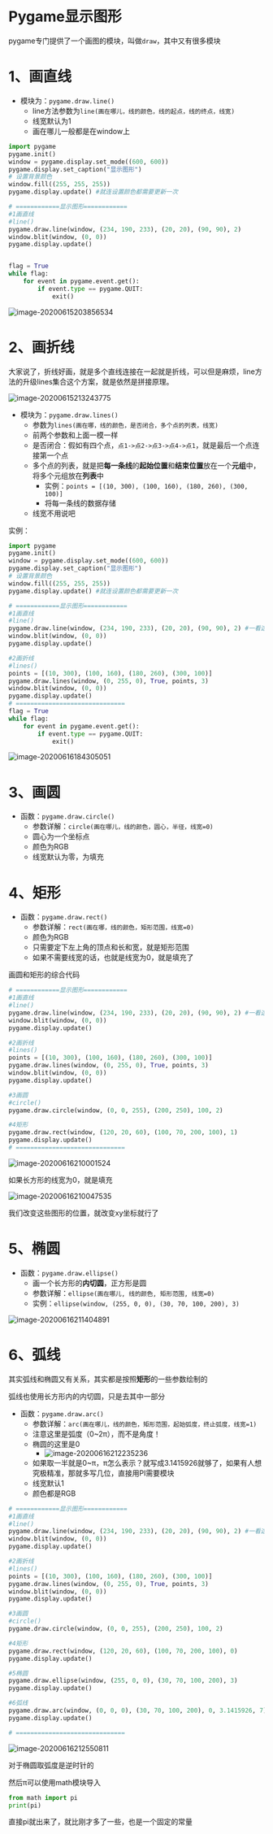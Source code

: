 # Pygame显示图形

pygame专门提供了一个画图的模块，叫做`draw`，其中又有很多模块

# 1、画直线

+ 模块为：`pygame.draw.line()`
    + line方法参数为`line(画在哪儿，线的颜色，线的起点，线的终点，线宽)`
    + 线宽默认为1
    + 画在哪儿一般都是在window上

```python
import pygame
pygame.init()
window = pygame.display.set_mode((600, 600))
pygame.display.set_caption("显示图形")
# 设置背景颜色
window.fill((255, 255, 255))
pygame.display.update() #就连设置颜色都需要更新一次

# ============显示图形============
#1画直线
#line()
pygame.draw.line(window, (234, 190, 233), (20, 20), (90, 90), 2)
window.blit(window, (0, 0))
pygame.display.update()


flag = True
while flag:
    for event in pygame.event.get():
        if event.type == pygame.QUIT:
            exit()
```

![image-20200615203856534](E:\ProgramThomas\Coding-Notes\Python-Notes\Pygame\前锋教育-Bilibili\image-20200615203856534.png)

# 2、画折线

大家说了，折线好画，就是多个直线连接在一起就是折线，可以但是麻烦，line方法的升级lines集合这个方案，就是依然是拼接原理。

![image-20200615213243775](E:\ProgramThomas\Coding-Notes\Python-Notes\Pygame\前锋教育-Bilibili\image-20200615213243775.png)

+ 模块为：`pygame.draw.lines()`
    + 参数为`lines(画在哪，线的颜色，是否闭合，多个点的列表，线宽)`
    + 前两个参数和上面一模一样
    + 是否闭合：假如有四个点，`点1->点2->点3->点4->点1`，就是最后一个点连接第一个点
    + 多个点的列表，就是把**每一条线**的**起始位置**和**结束位置**放在一个**元组**中，将多个元组放在**列表**中
        + 实例：`points = [(10, 300), (100, 160), (180, 260), (300, 100)]`
        + 将每一条线的数据存储
    + 线宽不用说吧



实例：

```python
import pygame
pygame.init()
window = pygame.display.set_mode((600, 600))
pygame.display.set_caption("显示图形")
# 设置背景颜色
window.fill((255, 255, 255))
pygame.display.update() #就连设置颜色都需要更新一次

# ============显示图形============
#1画直线
#line()
pygame.draw.line(window, (234, 190, 233), (20, 20), (90, 90), 2) #一看这就是斜线
window.blit(window, (0, 0))
pygame.display.update()

#2画折线
#lines()
points = [(10, 300), (100, 160), (180, 260), (300, 100)]
pygame.draw.lines(window, (0, 255, 0), True, points, 3)
window.blit(window, (0, 0))
pygame.display.update()
# ==============================
flag = True
while flag:
    for event in pygame.event.get():
        if event.type == pygame.QUIT:
            exit()
```



![image-20200616184305051](E:\ProgramThomas\Coding-Notes\Python-Notes\Pygame\前锋教育-Bilibili\image-20200616184305051.png)

# 3、画圆

+ 函数：`pygame.draw.circle()`
    + 参数详解：`circle(画在哪儿，线的颜色，圆心，半径，线宽=0)`
    + 圆心为一个坐标点
    + 颜色为RGB
    + 线宽默认为零，为填充

# 4、矩形

+ 函数：`pygame.draw.rect()`
    + 参数详解：`rect(画在哪，线的颜色，矩形范围，线宽=0)`
    + 颜色为RGB
    + 只需要定下左上角的顶点和长和宽，就是矩形范围
    + 如果不需要线宽的话，也就是线宽为0，就是填充了

画圆和矩形的综合代码

```python
# ============显示图形============
#1画直线
#line()
pygame.draw.line(window, (234, 190, 233), (20, 20), (90, 90), 2) #一看这就是斜线
window.blit(window, (0, 0))
pygame.display.update()

#2画折线
#lines()
points = [(10, 300), (100, 160), (180, 260), (300, 100)]
pygame.draw.lines(window, (0, 255, 0), True, points, 3)
window.blit(window, (0, 0))
pygame.display.update()

#3画圆
#circle()
pygame.draw.circle(window, (0, 0, 255), (200, 250), 100, 2)

#4矩形
pygame.draw.rect(window, (120, 20, 60), (100, 70, 200, 100), 1)
pygame.display.update()
# ==============================
```

![image-20200616210001524](E:\ProgramThomas\Coding-Notes\Python-Notes\Pygame\前锋教育-Bilibili\image-20200616210001524.png)



如果长方形的线宽为0，就是填充

![image-20200616210047535](E:\ProgramThomas\Coding-Notes\Python-Notes\Pygame\前锋教育-Bilibili\image-20200616210047535.png)

我们改变这些图形的位置，就改变xy坐标就行了



# 5、椭圆

+ 函数：`pygame.draw.ellipse()`
    + 画一个长方形的**内切圆**，正方形是圆
    + 参数详解：`ellipse(画在哪儿, 线的颜色, 矩形范围, 线宽=0)`
    + 实例：`ellipse(window, (255, 0, 0), (30, 70, 100, 200), 3)`

![image-20200616211404891](E:\ProgramThomas\Coding-Notes\Python-Notes\Pygame\前锋教育-Bilibili\image-20200616211404891.png)

# 6、弧线

其实弧线和椭圆又有关系，其实都是按照**矩形**的一些参数绘制的

弧线也使用长方形内的内切圆，只是去其中一部分

+ 函数：`pygame.draw.arc()`
    + 参数详解：`arc(画在哪儿，线的颜色，矩形范围，起始弧度，终止弧度，线宽=1)`
    + 注意这里是弧度（0~2π），而不是角度！
    + 椭圆的这里是0
        + ![image-20200616212235236](E:\ProgramThomas\Coding-Notes\Python-Notes\Pygame\前锋教育-Bilibili\image-20200616212235236.png)
    + 如果取一半就是0~π，π怎么表示？就写成3.1415926就够了，如果有人想究极精准，那就多写几位，直接用PI需要模块
    + 线宽默认1
    + 颜色都是RGB

```python
# ============显示图形============
#1画直线
#line()
pygame.draw.line(window, (234, 190, 233), (20, 20), (90, 90), 2) #一看这就是斜线
window.blit(window, (0, 0))
pygame.display.update()

#2画折线
#lines()
points = [(10, 300), (100, 160), (180, 260), (300, 100)]
pygame.draw.lines(window, (0, 255, 0), True, points, 3)
window.blit(window, (0, 0))
pygame.display.update()

#3画圆
#circle()
pygame.draw.circle(window, (0, 0, 255), (200, 250), 100, 2)

#4矩形
pygame.draw.rect(window, (120, 20, 60), (100, 70, 200, 100), 0)
pygame.display.update()

#5椭圆
pygame.draw.ellipse(window, (255, 0, 0), (30, 70, 100, 200), 3)
pygame.display.update()

#6弧线
pygame.draw.arc(window, (0, 0, 0), (30, 70, 100, 200), 0, 3.1415926, 7)
pygame.display.update()

# ==============================
```



![image-20200616212550811](E:\ProgramThomas\Coding-Notes\Python-Notes\Pygame\前锋教育-Bilibili\image-20200616212550811.png)

对于椭圆取弧度是逆时针的

然后π可以使用math模块导入

```python
from math import pi
print(pi)
```

直接pi就出来了，就比刚才多了一些，也是一个固定的常量